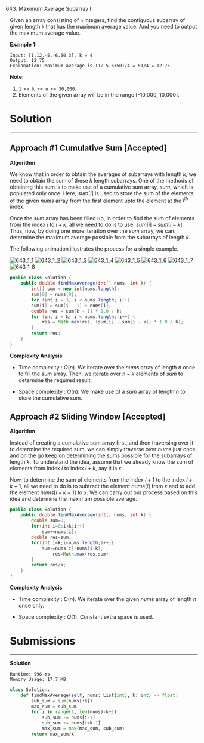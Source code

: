 643. Maximum Average Subarray I

Given an array consisting of `n` integers, find the contiguous subarray of given length `k` that has the maximum average value. And you need to output the maximum average value.

**Example 1:**
```
Input: [1,12,-5,-6,50,3], k = 4
Output: 12.75
Explanation: Maximum average is (12-5-6+50)/4 = 51/4 = 12.75
```

**Note:**

1. `1 <= k <= n <= 30,000`.
1. Elements of the given array will be in the range [-10,000, 10,000].

# Solution
---
## Approach #1 Cumulative Sum [Accepted]
**Algorithm**

We know that in order to obtain the averages of subarrays with length $k$, we need to obtain the sum of these $k$ length subarrays. One of the methods of obtaining this sum is to make use of a cumulative sum array, $sum$, which is populated only once. Here, $sum[i]$ is used to store the sum of the elements of the given $nums$ array from the first element upto the element at the $i^{th}$ index.

Once the $sum$ array has been filled up, in order to find the sum of elements from the index $i$ to $i+k$, all we need to do is to use: $sum[i] - sum[i-k]$. Thus, now, by doing one more iteration over the $sum$ array, we can determine the maximum average possible from the subarrays of length $k$.

The following animation illustrates the process for a simple example.

![643_1_1](img/643_1_1.png)
![643_1_2](img/643_1_2.png)
![643_1_3](img/643_1_3.png)
![643_1_4](img/643_1_4.png)
![643_1_5](img/643_1_5.png)
![643_1_6](img/643_1_6.png)
![643_1_7](img/643_1_7.png)
![643_1_8](img/643_1_8.png)

```java
public class Solution {
    public double findMaxAverage(int[] nums, int k) {
        int[] sum = new int[nums.length];
        sum[0] = nums[0];
        for (int i = 1; i < nums.length; i++)
        sum[i] = sum[i - 1] + nums[i];
        double res = sum[k - 1] * 1.0 / k;
        for (int i = k; i < nums.length; i++) {
            res = Math.max(res, (sum[i] - sum[i - k]) * 1.0 / k);
        }
        return res;
    }
}
```

**Complexity Analysis**

* Time complexity : $O(n)$. We iterate over the $nums$ array of length $n$ once to fill the $sum$ array. Then, we iterate over $n-k$ elements of $sum$ to determine the required result.

* Space complexity : $O(n)$. We make use of a $sum$ array of length $n$ to store the cumulative sum.

## Approach #2 Sliding Window [Accepted]
**Algorithm**

Instead of creating a cumulative sum array first, and then traversing over it to determine the required sum, we can simply traverse over $nums$ just once, and on the go keep on determining the sums possible for the subarrays of length $k$. To understand the idea, assume that we already know the sum of elements from index $i$ to index $i+k$, say it is $x$.

Now, to determine the sum of elements from the index $i+1$ to the index $i+k+1$, all we need to do is to subtract the element $nums[i]$ from $x$ and to add the element $nums[i+k+1]$ to $x$. We can carry out our process based on this idea and determine the maximum possible average.

```java
public class Solution {
    public double findMaxAverage(int[] nums, int k) {
        double sum=0;
        for(int i=0;i<k;i++)
            sum+=nums[i];
        double res=sum;
        for(int i=k;i<nums.length;i++){
            sum+=nums[i]-nums[i-k];
                res=Math.max(res,sum);
        }
        return res/k;
    }
}
```

**Complexity Analysis**

* Time complexity : $O(n)$. We iterate over the given $nums$ array of length $n$ once only.

* Space complexity : $O(1)$. Constant extra space is used.

# Submissions
---
**Solution**
```
Runtime: 996 ms
Memory Usage: 17.7 MB
```
```python
class Solution:
    def findMaxAverage(self, nums: List[int], k: int) -> float:
        sub_sum = sum(nums[:k])
        max_sum = sub_sum
        for i in range(1, len(nums)-k+1):
            sub_sum -= nums[i-1] 
            sub_sum += nums[i+k-1]
            max_sum = max(max_sum, sub_sum)
        return max_sum/k
```
